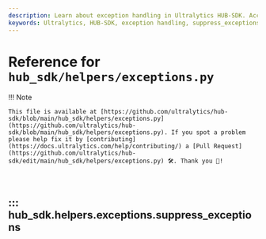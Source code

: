 ```yaml
---
description: Learn about exception handling in Ultralytics HUB-SDK. Access the suppress_exceptions function to control exceptions globally. Contribute on GitHub.
keywords: Ultralytics, HUB-SDK, exception handling, suppress_exceptions, Python, documentation, GitHub, codebase
---
```


# Reference for `hub_sdk/helpers/exceptions.py`

!!! Note

    This file is available at [https://github.com/ultralytics/hub-sdk/blob/main/hub_sdk/helpers/exceptions.py](https://github.com/ultralytics/hub-sdk/blob/main/hub_sdk/helpers/exceptions.py). If you spot a problem please help fix it by [contributing](https://docs.ultralytics.com/help/contributing/) a [Pull Request](https://github.com/ultralytics/hub-sdk/edit/main/hub_sdk/helpers/exceptions.py) 🛠️. Thank you 🙏!

<br>

## ::: hub_sdk.helpers.exceptions.suppress_exceptions

<br><br>
